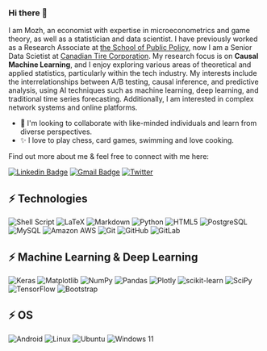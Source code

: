 ### Hi there 👋

I am Mozh, an economist with expertise in microeconometrics and game theory, as well as a statistician and data scientist. I have previously worked as a Research Associate at [the School of Public Policy](https://www.policyschool.ca/), now I am a Senior Data Scietist at [Canadian Tire Corporation](https://corp.canadiantire.ca/English/home/default.aspx). My research focus is on **Causal Machine Learning**, and I enjoy exploring various areas of theoretical and applied statistics, particularly within the tech industry. My interests include the interrelationships between A/B testing, causal inference, and predictive analysis, using AI techniques such as machine learning, deep learning, and traditional time series forecasting. Additionally, I am interested in complex network systems and online platforms.

- 👯 I'm looking to collaborate with like-minded individuals and learn from diverse perspectives.
- ✨ I love to play chess, card games, swimming and love cooking.


Find out more about me & feel free to connect with me here:

[![Linkedin Badge](https://img.shields.io/badge/-mojtabaes-blue?style=flat-square&logo=Linkedin&logoColor=white&link=https://www.linkedin.com/in/mojtabaes/)](https://www.linkedin.com/in/mojtabaes/)
[![Gmail Badge](https://img.shields.io/badge/-mojtaba.es@gmail.com-c14438?style=flat-square&logo=Gmail&logoColor=white&link=mailto:mojtaba.es@gmail.com)](mailto:mojtaba.es@gmail.com)
[![Twitter](https://img.shields.io/badge/Twitter-%231DA1F2.svg?style=for-the-badge&logo=Twitter&logoColor=white=https://twitter.com/moshtabaes/)](https://twitter.com/moshtabaes/)


## ⚡ Technologies
![Shell Script](https://img.shields.io/badge/shell_script-%23121011.svg?style=for-the-badge&logo=gnu-bash&logoColor=white)
![LaTeX](https://img.shields.io/badge/latex-%23008080.svg?style=for-the-badge&logo=latex&logoColor=white)
![Markdown](https://img.shields.io/badge/markdown-%23000000.svg?style=for-the-badge&logo=markdown&logoColor=white)
![Python](https://img.shields.io/badge/-Python-black?style=flat-square&logo=Python)
![HTML5](https://img.shields.io/badge/-HTML5-E34F26?style=flat-square&logo=html5&logoColor=white)
![PostgreSQL](https://img.shields.io/badge/-PostgreSQL-336791?style=flat-square&logo=postgresql)
![MySQL](https://img.shields.io/badge/-MySQL-black?style=flat-square&logo=mysql)
![Amazon AWS](https://img.shields.io/badge/Amazon%20AWS-232F3E?style=flat-square&logo=amazon-aws)
![Git](https://img.shields.io/badge/-Git-black?style=flat-square&logo=git)
![GitHub](https://img.shields.io/badge/-GitHub-181717?style=flat-square&logo=github)
![GitLab](https://img.shields.io/badge/-GitLab-FCA121?style=flat-square&logo=gitlab)


## ⚡ Machine Learning & Deep Learning
![Keras](https://img.shields.io/badge/Keras-%23D00000.svg?style=for-the-badge&logo=Keras&logoColor=white)
![Matplotlib](https://img.shields.io/badge/Matplotlib-%23ffffff.svg?style=for-the-badge&logo=Matplotlib&logoColor=black)
![NumPy](https://img.shields.io/badge/numpy-%23013243.svg?style=for-the-badge&logo=numpy&logoColor=white)
![Pandas](https://img.shields.io/badge/pandas-%23150458.svg?style=for-the-badge&logo=pandas&logoColor=white)
![Plotly](https://img.shields.io/badge/Plotly-%233F4F75.svg?style=for-the-badge&logo=plotly&logoColor=white)
![scikit-learn](https://img.shields.io/badge/scikit--learn-%23F7931E.svg?style=for-the-badge&logo=scikit-learn&logoColor=white)
![SciPy](https://img.shields.io/badge/SciPy-%230C55A5.svg?style=for-the-badge&logo=scipy&logoColor=%white)
![TensorFlow](https://img.shields.io/badge/TensorFlow-%23FF6F00.svg?style=for-the-badge&logo=TensorFlow&logoColor=white)
![Bootstrap](https://img.shields.io/badge/-Bootstrap-563D7C?style=flat-square&logo=bootstrap)


## ⚡ OS
![Android](https://img.shields.io/badge/Android-3DDC84?style=for-the-badge&logo=android&logoColor=white)
![Linux](https://img.shields.io/badge/Linux-FCC624?style=for-the-badge&logo=linux&logoColor=black)
![Ubuntu](https://img.shields.io/badge/Ubuntu-E95420?style=for-the-badge&logo=ubuntu&logoColor=white)
![Windows 11](https://img.shields.io/badge/Windows%2011-%230079d5.svg?style=for-the-badge&logo=Windows%2011&logoColor=white)

